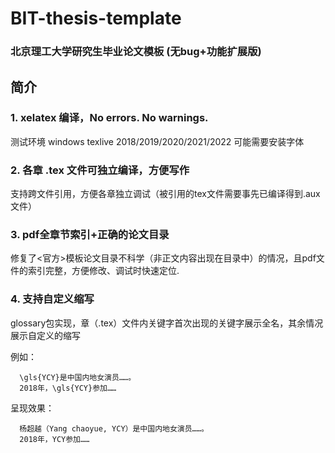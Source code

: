 # BIT-thesis-template
### 北京理工大学研究生毕业论文模板 (无bug+功能扩展版)


## 简介
### 1. xelatex 编译，No errors. No warnings.

测试环境 windows texlive 2018/2019/2020/2021/2022
可能需要安装字体

### 2. 各章 .tex 文件可独立编译，方便写作

支持跨文件引用，方便各章独立调试（被引用的tex文件需要事先已编译得到.aux文件）

### 3. pdf全章节索引+正确的论文目录

修复了<官方>模板论文目录不科学（非正文内容出现在目录中）的情况，且pdf文件的索引完整，方便修改、调试时快速定位.

### 4. 支持自定义缩写

glossary包实现，章（.tex）文件内关键字首次出现的关键字展示全名，其余情况展示自定义的缩写

例如：
```
  \gls{YCY}是中国内地女演员……。
  2018年，\gls{YCY}参加……
```

呈现效果：
```
  杨超越（Yang chaoyue, YCY）是中国内地女演员……。
  2018年，YCY参加……
```

